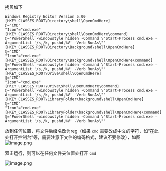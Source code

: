 拷贝如下
```
Windows Registry Editor Version 5.00
[HKEY_CLASSES_ROOT\Directory\shell\OpenCmdHere]
@="CMD"
"Icon"="cmd.exe"
[HKEY_CLASSES_ROOT\Directory\shell\OpenCmdHere\command]
@="PowerShell -windowstyle hidden -Command \"Start-Process cmd.exe -ArgumentList '/s,/k, pushd,%V' -Verb RunAs\""
[HKEY_CLASSES_ROOT\Directory\Background\shell\OpenCmdHere]
@="CMD"
"Icon"="cmd.exe"
[HKEY_CLASSES_ROOT\Directory\Background\shell\OpenCmdHere\command]
@="PowerShell -windowstyle hidden -Command \"Start-Process cmd.exe -ArgumentList '/s,/k, pushd,%V' -Verb RunAs\""
[HKEY_CLASSES_ROOT\Drive\shell\OpenCmdHere]
@="CMD"
"Icon"="cmd.exe"
[HKEY_CLASSES_ROOT\Drive\shell\OpenCmdHere\command]
@="PowerShell -windowstyle hidden -Command \"Start-Process cmd.exe -ArgumentList '/s,/k, pushd,%V' -Verb RunAs\""
[HKEY_CLASSES_ROOT\LibraryFolder\background\shell\OpenCmdHere]
@="CMD"
"Icon"="cmd.exe"
[HKEY_CLASSES_ROOT\LibraryFolder\background\shell\OpenCmdHere\command]
@="PowerShell -windowstyle hidden -Command \"Start-Process cmd.exe -ArgumentList '/s,/k, pushd,%V' -Verb RunAs\""
```

放到任何位置，将文件后缀名改为reg（如果 `cmd` 需要改成中文的字符，如“在此处打开控制台”等，需要注意下文件的编码格式，建议不要修改），如图
![image.png](https://upload-images.jianshu.io/upload_images/12877063-0083a76af0564c7c.png?imageMogr2/auto-orient/strip%7CimageView2/2/w/1240)

双击运行，则可以在任何文件夹位置处打开 `cmd`


![image.png](https://upload-images.jianshu.io/upload_images/12877063-9cb3a057c7ce57f1.png?imageMogr2/auto-orient/strip%7CimageView2/2/w/1240)

